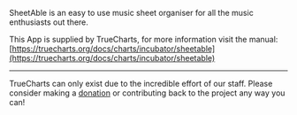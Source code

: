 SheetAble is an easy to use music sheet organiser for all the music enthusiasts out there.

This App is supplied by TrueCharts, for more information visit the manual: [https://truecharts.org/docs/charts/incubator/sheetable](https://truecharts.org/docs/charts/incubator/sheetable)

---

TrueCharts can only exist due to the incredible effort of our staff.
Please consider making a [donation](https://truecharts.org/docs/about/sponsor) or contributing back to the project any way you can!
